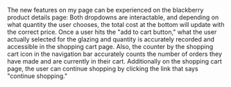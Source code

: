 The new features on my page can be experienced on the blackberry product details page:
  Both dropdowns are interactable, and depending on what quantity the user chooses, the total cost at the bottom will update with the correct price.
  Once a user hits the "add to cart button," what the user actually selected for the glazing and quantity is accurately recorded and accessible in the shopping cart page. Also, the counter by the shopping cart icon in the navigation bar accurately counts the number of orders they have made and are currently in their cart. Additionally on the shopping cart page, the user can continue shopping by clicking the link that says "continue shopping."
